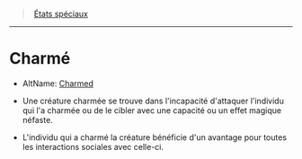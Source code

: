 ﻿---
!Generic
Id: conditions_hd.md#charmé
ParentLink: conditions_hd.md#États-spéciaux
Name: Charmé
ParentName: États spéciaux
NameLevel: 1
AltName: '[Charmed](srd_conditions_charmed.md)'
---
> [États spéciaux](hd_conditions.md)

---

# Charmé

- AltName: [Charmed](srd_conditions_charmed.md)

* Une créature charmée se trouve dans l'incapacité d'attaquer l'individu qui l'a charmée ou de le cibler avec une capacité ou un effet magique néfaste.

* L'individu qui a charmé la créature bénéficie d'un avantage pour toutes les interactions sociales avec celle-ci.

